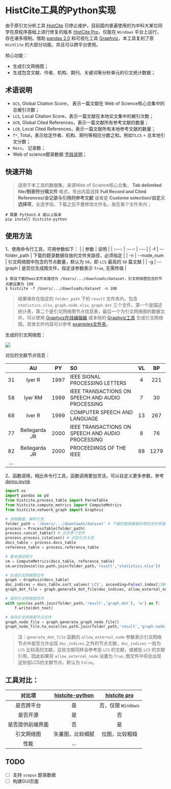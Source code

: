 # HistCite工具的Python实现

由于原引文分析工具 [HistCite](https://support.clarivate.com/ScientificandAcademicResearch/s/article/HistCite-No-longer-in-active-development-or-officially-supported) 已停止维护，目前国内普遍使用的为中科大某位同学在原程序基础上进行修复的版本 [HistCite Pro](https://zhuanlan.zhihu.com/p/20902898)，仅能在 `Windows` 平台上运行，存在诸多限制。借助 [pandas 2.0](https://pandas.pydata.org/docs/dev/whatsnew/v2.0.0.html) 和可视化工具 [Graphviz](https://graphviz.org)，本工具复刻了原 `HistCite` 的大部分功能，并且可以跨平台使用。

核心功能：
- 生成引文网络图；
- 生成包含文献、作者、机构、期刊、关键词等分析单元的引文统计数据；  

## 术语说明
- `GCS`, Global Citation Score， 表示一篇文献在 Web of Science核心合集中的总被引次数；
- `LCS`, Local Citation Score，表示一篇文献在本地论文集中的被引次数；
- `GCR`, Global Cited References，表示一篇文献所有参考文献的数量；
- `LCR`, Local Cited References，表示一篇文献所有本地参考文献的数量；
- `T*`, Total，表示给定作者、机构、期刊等相应分数之和。例如`TLCS` = 总本地引文分数；
- `Recs`， 记录数；
- Web of science题录数据 [字段说明](https://images.webofknowledge.com/WOKRS5132R4.2/help/zh_CN/WOS/hs_wos_fieldtags.html)；

## 快速开始
> 适用于本工具的数据集，来源Web of Science核心合集，<b> Tab delimited file/制表符分隔文件</b> 格式，导出内容选择 <b>Full Record and Cited References/全记录与引用的参考文献</b> 或者是 <b>Custome selection/自定义选择项</b>，全选字段，下载之后不要修改文件名，放在某个文件夹内；  
```console
# 需要 Python3.8 或以上版本
pip install histcite-python
```

## 使用方法
1、使用命令行工具，可用参数如下：
|  | 参数 | 说明 |
| :---: | :---: | --- |
| -f | --folder_path | 下载的题录数据存放的文件夹路径，必须指定 |
| -n | --node_num | 引文网络图中包含的节点数量，默认为 `50`，即 `LCS` 最高的 `50` 篇文献 |
| -g | --graph | 是否仅生成图文件，指定该参数表示 `True`, 无需传值 |

```console
$ 假设下载的wos文件夹路径为 /Users/.../downloads/dataset，引文网络图包含的节点数设置为 100
$ histcite -f /Users/.../downloads/dataset -n 100
```

> 结果保存在指定的 `folder_path` 下的 `result` 文件夹内，包含 `statistics.xlsx`, `graph.node.xlsx`, `graph.dot` 三个文件，第一个是描述统计表，第二个是引文网络图节点信息表，最后一个为引文网络图的数据文件，可以使用 [Graphviz在线编辑器](http://magjac.com/graphviz-visual-editor/) 或本地的 [Graphviz工具](https://graphviz.org/) 生成引文网络图。具体文件内容可以参考 [examples文件夹](examples)。 

生成的引文网络图：

<img src="examples/graph.svg">

对应的文献节点信息：

|  |      AU       |  PY  | SO                                               |  VL  |  BP  |
| :-------: | :-----------: | :--: | :----------------------------------------------- | :--: | :--: |
|    31     |    Iyer R     | 1997 | IEEE SIGNAL PROCESSING LETTERS                   |  4   | 221  |
|    58     |    Iyer RM    | 1999 | IEEE TRANSACTIONS ON SPEECH AND AUDIO PROCESSING |  7   |  30  |
|    68     |    Iver R     | 1999 | COMPUTER SPEECH AND LANGUAGE                     |  13  | 267  |
|    77     | Bellegarda JR | 2000 | IEEE TRANSACTIONS ON SPEECH AND AUDIO PROCESSING |  8   |  76  |
|    82     | Bellegarda JR | 2000 | PROCEEDINGS OF THE IEEE                          |  88  | 1279 |
|    ...    |               |      |                                                  |      |      |

2、函数调用，相比命令行工具，函数调用更加灵活，可以自定义更多参数，参考 [demo.ipynb](demo.ipynb)

```python
import os
import pandas as pd
from histcite.process_table import ParseTable
from histcite.compute_metrics import ComputeMetrics
from histcite.network_graph import Graphviz

# 读取数据，解析引文
folder_path = '/Users/.../downloads/dataset' # 下载的题录数据存放的文件夹路径
process = ProcessTable(folder_path)
process.concat_table() # 合并多个文件
process.process_citation() # 识别引文关系
docs_table = process.docs_table
reference_table = process.reference_table

# 基本描述统计
cm = ComputeMetrics(docs_table, reference_table)
cm.write2excel(os.path.join(folder_path,'result','statistics.xlsx'))

# 生成引文网络图文件
graph = Graphviz(docs_table)
doc_indices = docs_table.sort_values('LCS', ascending=False).index[:100] # 选取LSC最高的100篇文献
graph_dot_file = graph.generate_dot_file(doc_indices, allow_external_node=False)

# 保存引文网络图文件
with open(os.path.join(folder_path,'result','graph.dot'), 'w') as f:
    f.write(dot_text)

# 保存引文网络图节点文件
graph_node_file = graph.generate_graph_node_file()
graph_node_file.to_excel(os.path.join(folder_path,'result','graph.node.xlsx'),index=False)
```
> 注：`generate_dot_file` 函数的 `allow_external_node` 参数表示引文网络节点中是否允许出现 `doc_indices` 之外的节点文献，`doc_indices` 一般为 `LCS` 比较高的文献，这些文献同样会参考低 `LCS` 的文献，或被低 `LCS` 的文献引用，因此如果将 `allow_external_node` 设置为 `True`, 图文件中将会出现这些低LCS的文献节点，默认为 `False`。

## 工具对比：
| 对比项 | [histcite-python](https://github.com/doublessay/histcite-python) | [histcite pro](https://zhuanlan.zhihu.com/p/20902898) |
| :-: | :-: | :-: |
| 是否跨平台 | 是 | 否，仅限 `Windows` |
| 是否开源 | 是 | 否 |
| 是否提供前端界面 | 否 | 是 |
| 引文网络图 | 矢量图，比较细腻 | 位图，比较粗糙 |
| 性能 | ... | |

## TODO
- [ ] 支持 `scopus` 题录数据
- [ ] 构建GUI页面
